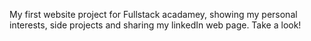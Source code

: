 My first website project for Fullstack acadamey, showing my personal interests, side projects and sharing my linkedIn web page. Take a look!
